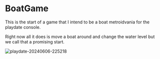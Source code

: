 # BoatGame
This is the start of a game that I intend to be a boat metroidvania for the playdate console.

Right now all it does is move a boat around and change the water level but we call that a promising start.

![playdate-20240606-225218](https://github.com/hhhhhhhh1233/BoatGame/assets/58606478/632e6e04-0227-4a16-b0c2-9b82b338cf64)
